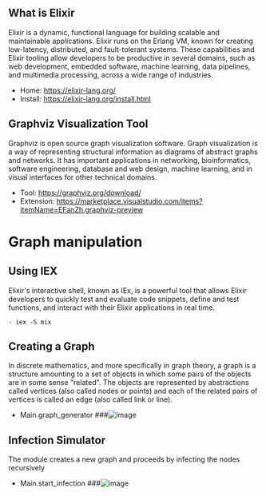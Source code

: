 ## What is Elixir

Elixir is a dynamic, functional language for building scalable and maintainable applications. Elixir runs on the Erlang VM, known for creating low-latency, distributed, and fault-tolerant systems. These capabilities and Elixir tooling allow developers to be productive in several domains, such as web development, embedded software, machine learning, data pipelines, and multimedia processing, across a wide range of industries.
- Home: https://elixir-lang.org/ 
- Install: https://elixir-lang.org/install.html

## Graphviz Visualization Tool

Graphviz is open source graph visualization software. Graph visualization is a way of representing structural information as diagrams of abstract graphs and networks. It has important applications in networking, bioinformatics, software engineering, database and web design, machine learning, and in visual interfaces for other technical domains.
- Tool: https://graphviz.org/download/
- Extension: https://marketplace.visualstudio.com/items?itemName=EFanZh.graphviz-preview

# Graph manipulation

## Using IEX
Elixir's interactive shell, known as IEx, is a powerful tool that allows Elixir developers to quickly test and evaluate code snippets, define and test functions, and interact with their Elixir applications in real time.
```http
- iex -S mix
```

## Creating a Graph
In discrete mathematics, and more specifically in graph theory, a graph is a structure amounting to a set of objects in which some pairs of the objects are in some sense "related". The objects are represented by abstractions called vertices (also called nodes or points) and each of the related pairs of vertices is called an edge (also called link or line).
- Main.graph_generator
###![image](https://github.com/RafaelBrandaoBastos/ElixirGraph/assets/72472711/89783ab8-178a-4faf-ba9a-915ee80e55cb)


## Infection Simulator
The module creates a new graph and proceeds by infecting the nodes recursively
- Main.start_infection
###![image](https://github.com/RafaelBrandaoBastos/ElixirGraph/assets/72472711/060d4cea-2346-4a39-bc7a-ff6824e9746e)


